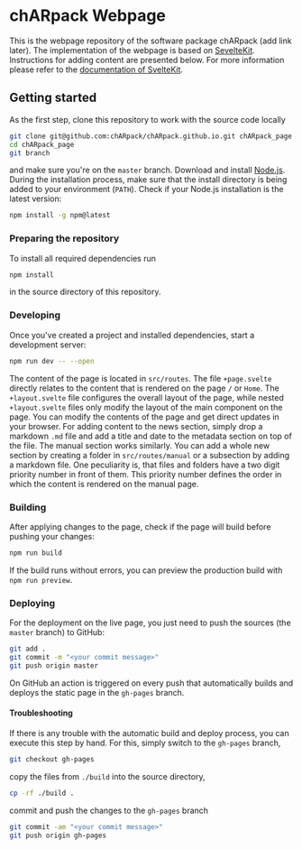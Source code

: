 # chARpack Webpage
This is the webpage repository of the software package chARpack (add link later). The implementation of the webpage is based on [SevelteKit](https://kit.svelte.dev/). Instructions for adding content are presented below. For more information please refer to the [documentation of SvelteKit](https://kit.svelte.dev/docs).

## Getting started
As the first step, clone this repository to work with the source code locally
```bash
git clone git@github.com:chARpack/chARpack.github.io.git chARpack_page
cd chARpack_page
git branch
```
and make sure you're on the `master` branch.
Download and install [Node.js](https://nodejs.org/en/download/).
During the installation process, make sure that the install directory is being added to your environment (`PATH`).
Check if your Node.js installation is the latest version:
```bash
npm install -g npm@latest
```
### Preparing the repository
To install all required dependencies run
```bash
npm install
```
in the source directory of this repository.

### Developing
Once you've created a project and installed dependencies, start a development server:
```bash
npm run dev -- --open
```
The content of the page is located in `src/routes`.
The file `+page.svelte` directly relates to the content that is rendered on the page `/` or `Home`.
The `+layout.svelte` file configures the overall layout of the page, while nested `+layout.svelte` files only modify the layout of the main component on the page.
You can modify the contents of the page and get direct updates in your browser.
For adding content to the news section, simply drop a markdown `.md` file and add a title and date to the metadata section on top of the file.
The manual section works similarly.
You can add a whole new section by creating a folder in `src/routes/manual` or a subsection by adding a markdown file.
One peculiarity is, that files and folders have a two digit priority number in front of them.
This priority number defines the order in which the content is rendered on the manual page.

### Building
After applying changes to the page, check if the page will build before pushing your changes:
```bash
npm run build
```
If the build runs without errors, you can preview the production build with `npm run preview`.

### Deploying
For the deployment on the live page, you just need to push the sources (the `master` branch) to GitHub:
```bash
git add .
git commit -m "<your commit message>"
git push origin master
```
On GitHub an action is triggered on every push that automatically builds and deploys the static page in the `gh-pages` branch.

#### Troubleshooting
If there is any trouble with the automatic build and deploy process, you can execute this step by hand.
For this, simply switch to the `gh-pages` branch,
```bash
git checkout gh-pages
```
copy the files from `./build` into the source directory,
```bash
cp -rf ./build .
```
commit and push the changes to the `gh-pages` branch
```bash
git commit -am "<your commit message>"
git push origin gh-pages
```
